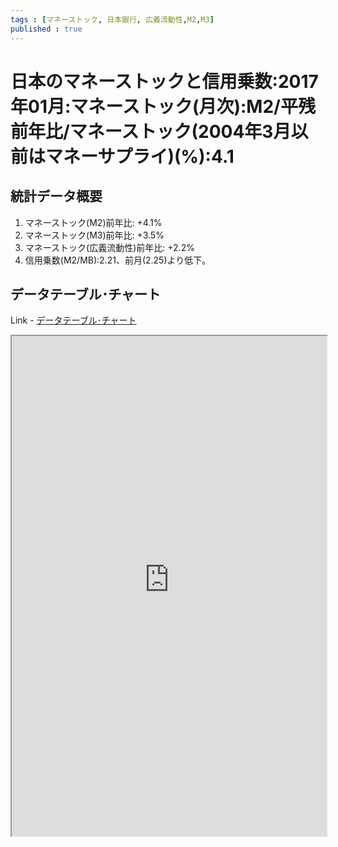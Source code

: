 ```yaml
--- 
tags : [マネーストック, 日本銀行, 広義流動性,M2,M3] 
published : true
---
```

# 日本のマネーストックと信用乗数:2017年01月:マネーストック(月次):M2/平残前年比/マネーストック(2004年3月以前はマネーサプライ)(%):4.1
## 統計データ概要
1. マネーストック(M2)前年比: +4.1%
1. マネーストック(M3)前年比: +3.5%
1. マネーストック(広義流動性)前年比: +2.2%
1. 信用乗数(M2/MB):2.21、前月(2.25)より低下。
	
## データテーブル･チャート
Link - [データテーブル･チャート](http://knowledgevault.saecanet.com/charts/am-consulting.co.jp-moneyStockInJapan.html)
<iframe src="http://knowledgevault.saecanet.com/charts/am-consulting.co.jp-moneyStockInJapan.html" width="100%" height="800px"></iframe>